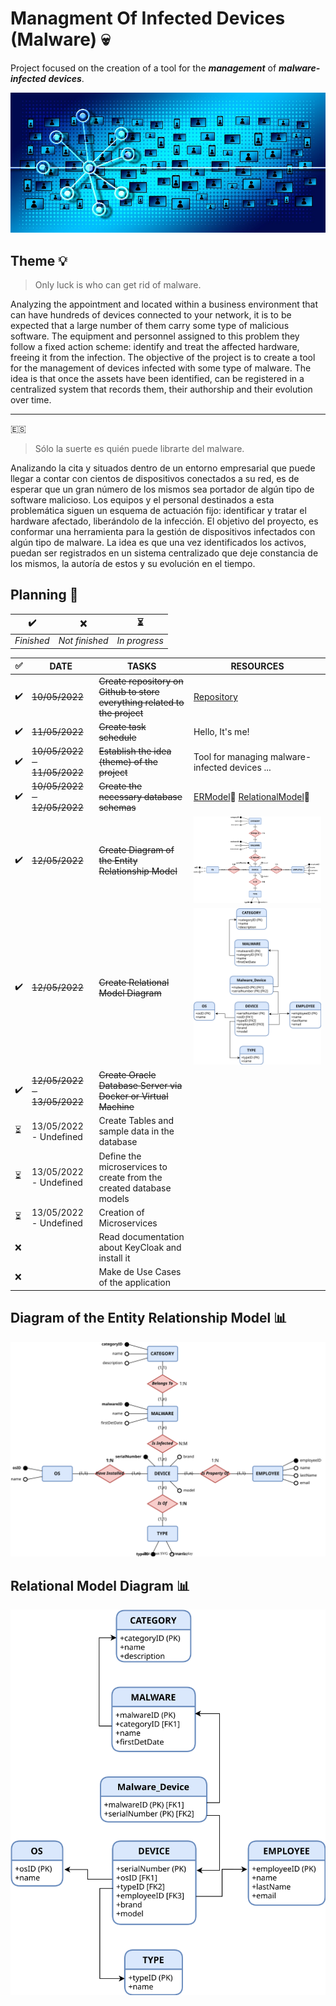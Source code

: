 # Managment Of Infected Devices (Malware) :skull:
Project focused on the creation of a tool for the ***management*** of ***malware-infected*** ***devices***.

<p align="center">
  <img src="img/cyber1.jpg" />
</p>

## Theme :bulb:
>Only luck is who can get rid of malware.

Analyzing the appointment and located within a business environment that can have hundreds of devices connected to your network, it is to be expected that a large number of them carry some type of malicious software. The equipment and personnel assigned to this problem they follow a fixed action scheme: identify and treat the affected hardware, freeing it from the infection.
The objective of the project is to create a tool for the management of devices infected with some type of malware. The idea is that once the assets have been identified,
can be registered in a centralized system that records them, their authorship and their evolution over time.
***
:es:
>Sólo la suerte es quién puede librarte del malware.

Analizando la cita y situados dentro de un entorno empresarial que puede llegar a contar con cientos de 
dispositivos conectados a su red, es de esperar que un gran número de los mismos sea portador de algún tipo de software malicioso. Los equipos y el personal destinados
a esta problemática siguen un esquema de actuación fijo: identificar y tratar el hardware afectado, liberándolo de la infección.
El objetivo del proyecto, es conformar una herramienta para la gestión de dispositivos infectados con algún tipo de malware. La idea es que una vez identificados los activos,
puedan ser registrados en un sistema centralizado que deje constancia de los mismos, la autoría de estos y su evolución en el tiempo.
## Planning :calendar:
| :heavy_check_mark: | :x: | :hourglass_flowing_sand: |
| --- | --- | --- |
| *Finished* | *Not finished* | *In progress* |

| :white_check_mark: | DATE | TASKS | RESOURCES |
| --- | --- | --- | --- |
| :heavy_check_mark: | ~~10/05/2022~~ | ~~Create repository on Github to store everything related to the project~~ | [Repository](https://github.com/fco-veragua/managtInfDev.git) |
| :heavy_check_mark: | ~~11/05/2022~~ | ~~Create task schedule~~ | Hello, It's me! |
| :heavy_check_mark: | ~~10/05/2022 - 11/05/2022~~ | ~~Establish the idea (theme) of the project~~ | Tool for managing malware-infected devices ... |
| :heavy_check_mark: | ~~10/05/2022 - 12/05/2022~~ | ~~Create the necessary database schemas~~ | [ERModel](diagrams/E_R_model.drawio.svg):open_file_folder: [RelationalModel](diagrams/Relational_model.drawio.svg):open_file_folder: |
| :heavy_check_mark: | ~~12/05/2022~~ | ~~Create Diagram of the Entity Relationship Model~~ | ![image](diagrams/E_R_model.drawio.svg) |
| :heavy_check_mark: | ~~12/05/2022~~ | ~~Create Relational Model Diagram~~ | ![image](diagrams/Relational_model.drawio.svg) |
| :heavy_check_mark: | ~~12/05/2022 - 13/05/2022~~ | ~~Create Oracle Database Server via Docker or Virtual Machine~~ | |
| :hourglass_flowing_sand: | 13/05/2022 - Undefined | Create Tables and sample data in the database | |
| :hourglass_flowing_sand: | 13/05/2022 - Undefined | Define the microservices to create from the created database models | |
| :hourglass_flowing_sand: | 13/05/2022 - Undefined | Creation of Microservices | |
| :x: | | Read documentation about KeyCloak and install it | |
| :x: | | Make de Use Cases of the application | |
## Diagram of the Entity Relationship Model :bar_chart:
![image](diagrams/E_R_model.drawio.svg)
## Relational Model Diagram :bar_chart:
![image](diagrams/Relational_model.drawio.svg)
